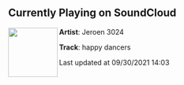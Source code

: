 ## Currently Playing on SoundCloud

[<img align="left" width="100" src="https://i1.sndcdn.com/artworks-yYnFjIEPEzDbpBrZ-9tTPUw-t500x500.jpg">](https://soundcloud.com/jeroen-3024/happy-dancers)

**Artist**: Jeroen 3024 

**Track**: happy dancers

Last updated at 09/30/2021 14:03
